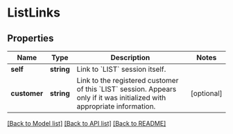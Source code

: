 # ListLinks

## Properties
Name | Type | Description | Notes
------------ | ------------- | ------------- | -------------
**self** | **string** | Link to &#x60;LIST&#x60; session itself. | 
**customer** | **string** | Link to the registered customer of this &#x60;LIST&#x60; session. Appears only if it was initialized with appropriate information. | [optional] 

[[Back to Model list]](../README.md#documentation-for-models) [[Back to API list]](../README.md#documentation-for-api-endpoints) [[Back to README]](../README.md)


